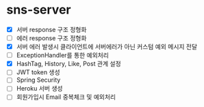 # sns-server

-   [x] 서버 response 구조 정형화
-   [ ] 에러 response 구조 정형화
-   [x] 서버 에러 발생시 클라이언트에 서버에러가 아닌 커스텀 예외 메시지 전달
-   [ ] ExceptionHandler를 통한 예외처리
-   [x] HashTag, History, Like, Post 관계 설정
-   [ ] JWT token 생성
-   [ ] Spring Security
-   [ ] Heroku 서버 생성
-   [ ] 회원가입시 Email 중복체크 및 예외처리